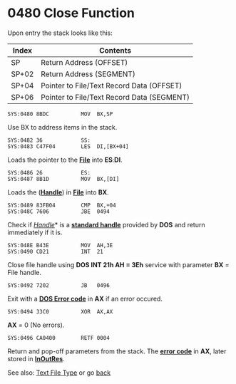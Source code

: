 # 0480 Close Function

Upon entry the stack looks like this:

|Index|Contents                                  |
|-----|------------------------------------------|
|SP   |Return Address (OFFSET)                   |
|SP+02|Return Address (SEGMENT)                  |
|SP+04|Pointer to File/Text Record Data (OFFSET) |
|SP+06|Pointer to File/Text Record Data (SEGMENT)|


```
SYS:0480 8BDC          MOV	BX,SP
```

Use BX to address items in the stack.

```
SYS:0482 36            SS:
SYS:0483 C47F04        LES	DI,[BX+04]
```

Loads the pointer to the **[File](TEXT-FILE-TYPE.md)** into **ES**:**DI**.

```
SYS:0486 26            ES:
SYS:0487 8B1D          MOV	BX,[DI]
```

Loads the (**[Handle](TEXT-FILE-TYPE.md)**) in **[File](TEXT-FILE-TYPE.md)** into **BX**.

```
SYS:0489 83FB04        CMP	BX,+04
SYS:048C 7606          JBE	0494
```

Check if *[Handle](TEXT-FILE-TYPE.md)** is a **[standard handle](DOS-STANDARD-HANDLES.md)** provided by **DOS** and return immediately if it is.

```
SYS:048E B43E          MOV	AH,3E
SYS:0490 CD21          INT	21
```

Close file handle using **DOS INT 21h AH = 3Eh** service with parameter **BX** = File handle.

```
SYS:0492 7202          JB	0496
```

Exit with a **[DOS Error code](ERROR-CODES.md)** in **AX** if an error occured.

```
SYS:0494 33C0          XOR	AX,AX
```

**AX** = 0 (No errors).

```
SYS:0496 CA0400        RETF	0004
```

Return and pop-off parameters from the stack. The **[error code](ERROR-CODES.md)** in **AX**, later stored in **[InOutRes](DATA.md)**.

See also: [Text File Type](TEXT-FILE-TYPE.md) or go [back](../README.md)
